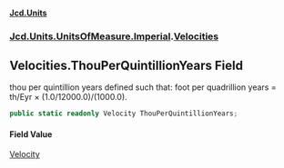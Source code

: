 #### [Jcd.Units](index 'index')
### [Jcd.Units.UnitsOfMeasure.Imperial](Jcd.Units.UnitsOfMeasure.Imperial 'Jcd.Units.UnitsOfMeasure.Imperial').[Velocities](Velocities 'Jcd.Units.UnitsOfMeasure.Imperial.Velocities')

## Velocities.ThouPerQuintillionYears Field

thou per quintillion years defined such that: foot per quadrillion years = th/Eyr × (1.0/12000.0)/(1000.0).

```csharp
public static readonly Velocity ThouPerQuintillionYears;
```

#### Field Value
[Velocity](Velocity 'Jcd.Units.UnitTypes.Velocity')